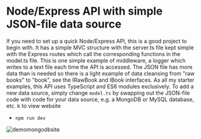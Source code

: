 # Node/Express API with simple JSON-file data source

If you need to set up a quick Node/Express API, this is a good project to begin with. It has a simple MVC structure with the server.ts file kept simple with the Express routes which call the corresponding functions in the model.ts file. This is one simple example of middleware, a logger which writes to a text file each time the API is accessed. The JSON file has more data than is needed so there is a light example of data cleansing from "raw books" to "book", see the IRawBook and IBook interfaces. As all my starter examples, this API uses TypeScript and ES6 modules exclusively. To add a new data source, simply change `model.ts` by swapping out the JSON-file code with code for your data source, e.g. a MongoDB or MySQL database, etc.
k to view website
  - `npm run dev`




![demomongodbsite](https://user-images.githubusercontent.com/97021586/212572689-447f175e-6fc8-4a30-b80e-097a2fa02b7a.gif)
